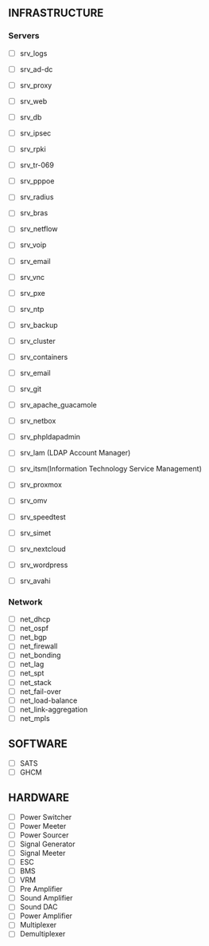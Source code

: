 

## INFRASTRUCTURE

### Servers

- [ ] srv_logs
- [ ] srv_ad-dc
- [ ] srv_proxy
- [ ] srv_web
- [ ] srv_db
- [ ] srv_ipsec
- [ ] srv_rpki
- [ ] srv_tr-069
- [ ] srv_pppoe
- [ ] srv_radius
- [ ] srv_bras

- [ ] srv_netflow
- [ ] srv_voip
- [ ] srv_email
- [ ] srv_vnc
- [ ] srv_pxe
- [ ] srv_ntp
- [ ] srv_backup
- [ ] srv_cluster
- [ ] srv_containers
- [ ] srv_email
- [ ] srv_git
- [ ] srv_apache_guacamole
- [ ] srv_netbox
- [ ] srv_phpldapadmin
- [ ] srv_lam (LDAP Account Manager)

- [ ] srv_itsm(Information Technology Service Management)

- [ ] srv_proxmox
- [ ] srv_omv
- [ ] srv_speedtest
- [ ] srv_simet
- [ ] srv_nextcloud
- [ ] srv_wordpress
- [ ] srv_avahi

### Network

- [ ] net_dhcp
- [ ] net_ospf
- [ ] net_bgp
- [ ] net_firewall
- [ ] net_bonding
- [ ] net_lag
- [ ] net_spt
- [ ] net_stack
- [ ] net_fail-over
- [ ] net_load-balance
- [ ] net_link-aggregation
- [ ] net_mpls

## SOFTWARE

- [ ] SATS
- [ ] GHCM

## HARDWARE

- [ ] Power Switcher
- [ ] Power Meeter
- [ ] Power Sourcer
- [ ] Signal Generator
- [ ] Signal Meeter
- [ ] ESC
- [ ] BMS
- [ ] VRM
- [ ] Pre Amplifier
- [ ] Sound Amplifier
- [ ] Sound DAC
- [ ] Power Amplifier
- [ ] Multiplexer
- [ ] Demultiplexer